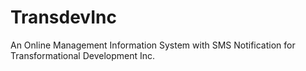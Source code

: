# TransdevInc
An Online Management Information System with SMS Notification for Transformational Development Inc.
